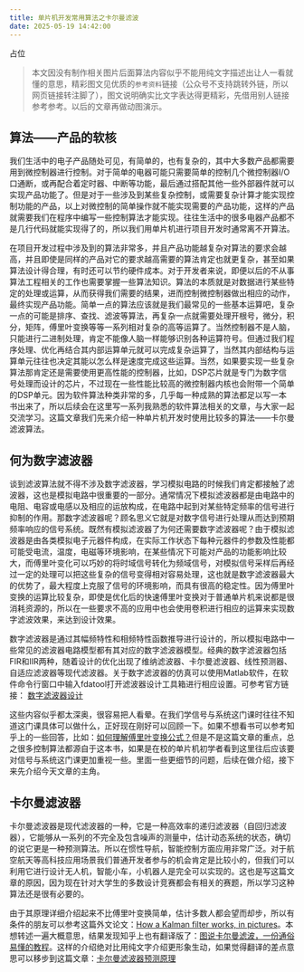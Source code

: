```yaml
---
title: 单片机开发常用算法之卡尔曼滤波
date: 2025-05-19 14:42:00
---
```


占位
>本文因没有制作相关图片后面算法内容似乎不能用纯文字描述出让人一看就懂的意思，精彩图文见优质的`参考资料`链接（公众号不支持跳转外链，所以网页链接转注脚了），图文说明确实比文字表达得更精彩，先借用别人链接参考参考。以后的文章再做动图演示。
## 算法——产品的软核
我们生活中的电子产品随处可见，有简单的，也有复杂的，其中大多数产品都需要用到微控制器进行控制。对于简单的电器可能只需要简单的控制几个微控制器I/O口通断，或再配合着定时器、中断等功能，最后通过搭配其他一些外部器件就可以实现产品功能了。但是对于一些涉及到某些复杂控制，或需要复杂计算才能实现控制功能的产品，以上对微控制的简单操作就不能实现需要的产品功能，这样的产品就需要我们在程序中编写一些控制算法才能实现。往往生活中的很多电器产品都不是几行代码就能实现得了的，所以我们用单片机进行项目开发时通常离不开算法。

在项目开发过程中涉及到的算法非常多，并且产品功能越复杂对算法的要求会越高，并且即使是同样的产品对它的要求越高需要的算法肯定也就更复杂，甚至如果算法设计得合理，有时还可以节约硬件成本。对于开发者来说，即便以后的不从事算法工程相关的工作也需要掌握一些算法知识。算法的本质就是对数据进行某些特定的处理或运算，从而获得我们需要的结果，进而控制微控制器做出相应的动作，最终实现产品功能。简单一点的算法应该就是我们最常见的一些基本运算吧，复杂一点的可能是排序、查找、滤波等算法，再复杂一点就需要处理开根号，微分，积分，矩阵，傅里叶变换等等一系列相对复杂的高等运算了。当然控制器不是人脑，只能进行二进制处理，肯定不能像人脑一样能够识别各种运算符号。但通过我们程序处理、优化再结合其内部运算单元就可以完成复杂运算了，当然其内部结构与运算单元往往也决定其能以怎么样是速度完成这些运算。当然，如果要实现一些复杂算法那肯定还是需要使用更高性能的控制器，比如，DSP芯片就是专门为数字信号处理而设计的芯片，不过现在一些性能比较高的微控制器内核也会附带一个简单的DSP单元。因为软件算法种类非常的多，几乎每一种成熟的算法都足以写一本书出来了，所以后续会在这里写一系列我熟悉的软件算法相关的文章，与大家一起交流学习。这篇文章我们先来介绍一种单片机开发时使用比较多的算法——卡尔曼滤波算法。

## 何为数字滤波器
谈到滤波算法就不得不涉及数字滤波器，学习模拟电路的时候我们肯定都接触了滤波器，这也是模拟电路中很重要的一部分。通常情况下模拟滤波器都是由电路中的电阻、电容或电感以及相应的运放构成，在电路中起到对某些特定频率的信号进行抑制的作用。那数字滤波器呢？顾名思义它就是对数字信号进行处理从而达到预期频率响应的信号系统。既然有模拟滤波器了为何还需要数字滤波器呢？由于模拟滤波器是由各类模拟电子元器件构成，在实际工作状态下每种元器件的参数及性能都可能受电流，温度，电磁等环境影响，在某些情况下可能对产品的功能影响比较大，而傅里叶变化可以巧妙的将时域信号转化为频域信号，对模拟信号采样后再经过一定的处理可以把这些复杂的信号变得相对容易处理，这也就是数字滤波器最大的优势了，最大程度上克服了信号的环境影响，而具有很高的稳定性。因为傅里叶变换的运算比较复杂，即使是优化后的快速傅里叶变换对于普通单片机来说都是很消耗资源的，所以在一些要求不高的应用中也会使用卷积进行相应的运算来实现数字滤波效果，来达到设计效果。

数字滤波器是通过其幅频特性和相频特性函数推导进行设计的，所以模拟电路中一些常见的滤波器电路模型都有其对应的数字滤波器模型。经典的数字滤波器包括FIR和IIR两种，随着设计的优化出现了维纳滤波器、卡尔曼滤波器、线性预测器、自适应滤波器等现代滤波器。关于数字滤波器的仿真可以使用Matlab软件，在软件命令行窗口中输入fdatool打开滤波器设计工具箱进行相应设置。可参考官方链接：
[数字滤波器设计](https://ww2.mathworks.cn/help/signal/filter-design.html?s_tid=CRUX_lftnav "数字滤波器设计")

这些内容似乎都太深奥，很容易把人看晕。在我们学信号与系统这门课时往往不知道这门课具体可以做什么，正好现在刚好可以回顾一下。如果不想看书可以参考知乎上的一些回答，比如：[如何理解傅里叶变换公式？](https://www.zhihu.com/question/19714540/answer/1119070975 "如何理解傅里叶变换公式？")但是不是这篇文章的重点，总之很多控制算法都源自于这本书，如果是在校的单片机初学者看到这里往后应该要对信号与系统这门课更加重视一些。里面一些更细节的问题，后续在做介绍，接下来先介绍今天文章的主角。
## 卡尔曼滤波器
卡尔曼滤波器是现代滤波器的一种，它是一种高效率的递归滤波器（自回归滤波器），它能够从一系列的不完全及包含噪声的测量中，估计动态系统的状态，确切的说它更是一种预测算法。所以在惯性导航，智能控制方面应用非常广泛。对于航空航天等高科技应用场景我们普通开发者参与的机会肯定是比较小的，但我们可以利用它进行设计无人机，智能小车，小机器人是完全可以实现的。这也是写这篇文章的原因，因为现在针对大学生的多数设计竞赛都会有相关的赛题，所以学习这种算法还是很有必要的。

由于其原理详细介绍起来不比傅里叶变换简单，估计多数人都会望而却步，所以有条件的朋友可以参考这篇外文论文：[How a Kalman filter works, in pictures](https://www.bzarg.com/p/how-a-kalman-filter-works-in-pictures/ "How a Kalman filter works, in pictures")。本想转述一遍大概意思，结果发现知乎上也有翻译版了：[图说卡尔曼滤波，一份通俗易懂的教程](https://zhuanlan.zhihu.com/p/39912633 "图说卡尔曼滤波，一份通俗易懂的教程")。这样的介绍绝对比用纯文字介绍更形象生动，如果觉得翻译的差点意思可以移步到这篇文章：[卡尔曼滤波器预测原理](https://www.cnblogs.com/louisanu/p/12803272.html "卡尔曼滤波器预测原理")



